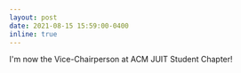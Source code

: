 ```yaml
---
layout: post
date: 2021-08-15 15:59:00-0400
inline: true
---
```


I'm now the Vice-Chairperson at ACM JUIT Student Chapter!

